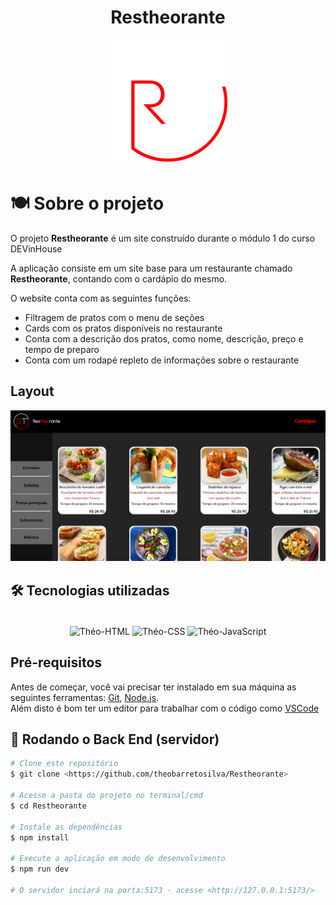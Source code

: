 <div style="display: inline_block" align="center">
  <h1>Restheorante</h1>
  <img width="200" src="https://github.com/theobarretosilva/Restheorante/blob/main/src/assets/imgs/Restheorante%20-%20Logo.png" />
</div>

# 🍽️ Sobre o projeto
O projeto **Restheorante** é um site construído durante o módulo 1 do curso DEVinHouse

A aplicação consiste em um site base para um restaurante chamado **Restheorante**, contando com o cardápio do mesmo.

O website conta com as seguintes funções:
  - Filtragem de pratos com o menu de seções
  - Cards com os pratos disponíveis no restaurante
  - Conta com a descrição dos pratos, como nome, descrição, preço e tempo de preparo
  - Conta com um rodapé repleto de informações sobre o restaurante

## Layout

<img src="https://github.com/theobarretosilva/Restheorante/blob/main/src/assets/imgs/designSite.png" />

## 🛠 Tecnologias utilizadas

<div style="display: inline_block"; align= "center"; ><br>
  <img align="center" alt="Théo-HTML" height="80" src="https://cdn.jsdelivr.net/gh/devicons/devicon/icons/html5/html5-plain-wordmark.svg">
  <img align="center" alt="Théo-CSS" height="80" src="https://cdn.jsdelivr.net/gh/devicons/devicon/icons/css3/css3-plain-wordmark.svg">
  <img align="center" alt="Théo-JavaScript" height="80" src="https://cdn.jsdelivr.net/gh/devicons/devicon/icons/react/react-original-wordmark.svg">
</div>

## Pré-requisitos

Antes de começar, você vai precisar ter instalado em sua máquina as seguintes ferramentas:
[Git](https://git-scm.com), [Node.js](https://nodejs.org/en/). <br/>
Além disto é bom ter um editor para trabalhar com o código como [VSCode](https://code.visualstudio.com/)

## 🎲 Rodando o Back End (servidor)

```bash
# Clone este repositório
$ git clone <https://github.com/theobarretosilva/Restheorante>

# Acesse a pasta do projeto no terminal/cmd
$ cd Restheorante

# Instale as dependências
$ npm install

# Execute a aplicação em modo de desenvolvimento
$ npm run dev

# O servidor inciará na porta:5173 - acesse <http://127.0.0.1:5173/>
```
